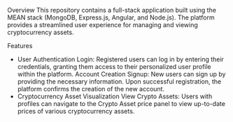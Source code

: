 Overview
This repository contains a full-stack application built using the MEAN stack (MongoDB, Express.js, Angular, and Node.js). The platform provides a streamlined user experience for managing and viewing cryptocurrency assets.

Features
- User Authentication
Login: Registered users can log in by entering their credentials, granting them access to their personalized user profile within the platform.
Account Creation
Signup: New users can sign up by providing the necessary information. Upon successful registration, the platform confirms the creation of the new account.
- Cryptocurrency Asset Visualization
View Crypto Assets: Users with profiles can navigate to the Crypto Asset price panel to view up-to-date prices of various cryptocurrency assets.
